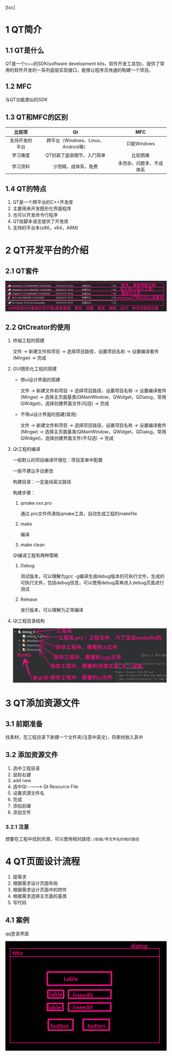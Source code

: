 [toc]

# 1 QT简介

## 1.1 QT是什么

QT是一个c++的SDK(software development kits，软件开发工具包)，提供了常用的软件开发的一系列底层实现接口，能够让程序员快速的构建一个项目。

## 1.2 MFC

与QT功能类似的SDK

## 1.3 QT和MFC的区别

|     比较项     |                 Qt                  |           MFC            |
| :------------: | :---------------------------------: | :----------------------: |
| 支持开发的平台 | 跨平台（Windows、Linux、Android等） |       只能Windows        |
|    学习难度    |     QT封装了底层细节，入门简单      |         比较困难         |
|    学习资料    |        少而精，成体系，免费         | 多而杂，问题多，不成体系 |

## 1.4 QT的特点

1. QT是一个跨平台的C++开发库
2. 主要用来开发图形化界面程序
3. 也可以开发命令行程序
4. QT给脚本语言提供了开发库
5. 支持的平台多(x86，x64，ARM)

# 2 QT开发平台的介绍

## 2.1 QT套件

![image-20220217183352172](images/01_Qt简介/image-20220217183352172.png)

## 2.2 QtCreator的使用

1. 终端工程的搭建

   文件 -> 新建文件和项目 -> 选择项目路径，设置项目名称 -> 设置编译套件(Mingw) -> 完成

2. GUI图形化工程的搭建

   - 带ui设计界面的搭建

     文件 -> 新建文件和项目 -> 选择项目路径，设置项目名称 -> 设置编译套件(Mingw) -> 选择主页面基类(QMainWindow，QWidget，QDialog，常用QWidget)，选择创建界面文件(勾选) -> 完成

   - 不带ui设计界面的搭建(常用)

     文件 -> 新建文件和项目 -> 选择项目路径，设置项目名称 -> 设置编译套件(Mingw) -> 选择主页面基类(QMainWindow，QWidget，QDialog，常用QWidget)，选择创建界面文件(不勾选) -> 完成

3. Qt工程的编译

   一般默认的项目编译环境在：项目菜单中配置

   一般不建议手动更改

   构建目录：一定是纯英文路径

   构建步骤：

   1. qmake xxx.pro

      通过.pro文件传递给qmake工具，自动生成工程的makefile

   2. make

      编译

   3. make clean

   Qt编译工程有两种策略

   1. Debug

      测试版本，可以理解为gcc -g编译生成debug版本的可执行文件，生成的可执行文件，包括debug信息，可以使用debug菜单进入debug页面进行测试

   2. Release

      发行版本，可以理解为正常编译

4. Qt工程目录结构

   ![image-20220217185522135](images/01_Qt简介/image-20220217185522135.png)

# 3 QT添加资源文件

## 3.1 前期准备

找素材，在工程目录下新建一个文件夹(注意中英文)，将素材放入其中

## 3.2 添加资源文件

1. 选中工程目录
2. 鼠标右键
3. add new
4. 选中Qt ----> Qt Resource File
5. 设置资源文件名
6. 完成
7. 添加前缀
8. 添加文件

### 3.2.1 注意

想要在工程中找到资源，可以使用相对路径`:/前缀/带文件名的相对路径`

# 4 QT页面设计流程

1. 提需求
2. 根据需求设计页面布局
3. 根据需求设计页面中的控件
4. 根据需求选择主页面的基类
5. 写代码

## 4.1 案例

qq登录界面

![image-20220217141959617](images/01_Qt简介/image-20220217141959617.png)

